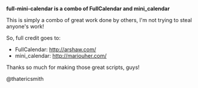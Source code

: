 **full-mini-calendar is a combo of FullCalendar and mini_calendar**


This is simply a combo of great work done by others, I'm not trying to steal anyone's work!


So, full credit goes to:
+  FullCalendar: http://arshaw.com/
+  mini_calendar: http://mariouher.com/


Thanks so much for making those great scripts, guys!

@thatericsmith 
